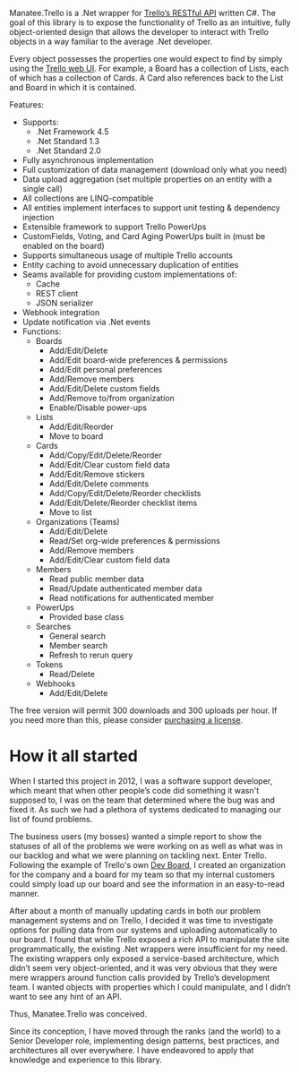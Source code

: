 Manatee.Trello is a .Net wrapper for [Trello’s RESTful API](https://developers.trello.com/advanced-reference) written C#.  The goal of this library is to expose the functionality of Trello as an intuitive, fully object-oriented design that allows the developer to interact with Trello objects in a way familiar to the average .Net developer.

Every object possesses the properties one would expect to find by simply using the [Trello web UI](http://trello.com).  For example, a Board has a collection of Lists, each of which has a collection of Cards.  A Card also references back to the List and Board in which it is contained.

Features:

- Supports:
    - .Net Framework 4.5
    - .Net Standard 1.3
    - .Net Standard 2.0
- Fully asynchronous implementation
- Full customization of data management (download only what you need)
- Data upload aggregation (set multiple properties on an entity with a single call)
- All collections are LINQ-compatible
- All entities implement interfaces to support unit testing & dependency injection
- Extensible framework to support Trello PowerUps
- CustomFields, Voting, and Card Aging PowerUps built in (must be enabled on the board)
- Supports simultaneous usage of multiple Trello accounts
- Entity caching to avoid unnecessary duplication of entities
- Seams available for providing custom implementations of:
    - Cache
    - REST client
    - JSON serializer
- Webhook integration
- Update notification via .Net events
- Functions:
    - Boards
        - Add/Edit/Delete
        - Add/Edit board-wide preferences & permissions
        - Add/Edit personal preferences
        - Add/Remove members
        - Add/Edit/Delete custom fields
        - Add/Remove to/from organization
        - Enable/Disable power-ups
    - Lists
        - Add/Edit/Reorder
        - Move to board
    - Cards
        - Add/Copy/Edit/Delete/Reorder
        - Add/Edit/Clear custom field data
        - Add/Edit/Remove stickers
        - Add/Edit/Delete comments
        - Add/Copy/Edit/Delete/Reorder checklists
        - Add/Edit/Delete/Reorder checklist items
        - Move to list
    - Organizations (Teams)
        - Add/Edit/Delete
        - Read/Set org-wide preferences & permissions
        - Add/Remove members
        - Add/Edit/Clear custom field data
    - Members
        - Read public member data
        - Read/Update authenticated member data
        - Read notifications for authenticated member
    - PowerUps
        - Provided base class
    - Searches
        - General search
        - Member search
        - Refresh to rerun query
    - Tokens
        - Read/Delete
    - Webhooks
        - Add/Edit/Delete

The free version will permit 300 downloads and 300 uploads per hour.  If you need more than this, please consider [purchasing a license](licensing.md).

# How it all started

When I started this project in 2012, I was a software support developer, which meant that when other people’s code did something it wasn't supposed to, I was on the team that determined where the bug was and fixed it.  As such we had a plethora of systems dedicated to managing our list of found problems.

The business users (my bosses) wanted a simple report to show the statuses of all of the problems we were working on as well as what was in our backlog and what we were planning on tackling next.  Enter Trello.  Following the example of Trello's own [Dev Board](https://trello.com/dev), I created an organization for the company and a board for my team so that my internal customers could simply load up our board and see the information in an easy-to-read manner.

After about a month of manually updating cards in both our problem management systems and on Trello, I decided it was time to investigate options for pulling data from our systems and uploading automatically to our board.  I found that while Trello exposed a rich API to manipulate the site programmatically, the existing .Net wrappers were insufficient for my need.  The existing wrappers only exposed a service-based architecture, which didn’t seem very object-oriented, and it was very obvious that they were mere wrappers around function calls provided by Trello’s development team.  I wanted objects with properties which I could manipulate, and I didn’t want to see any hint of an API.

Thus, Manatee.Trello was conceived.

Since its conception, I have moved through the ranks (and the world) to a Senior Developer role, implementing design patterns, best practices, and architectures all over everywhere.  I have endeavored to apply that knowledge and experience to this library.
